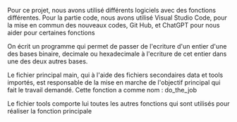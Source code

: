 Pour ce projet, nous avons utilisé différents logiciels avec des fonctions différentes. Pour la partie code, nous avons 
utilisé Visual Studio Code, pour la mise en commun des nouveaux codes, Git Hub, et ChatGPT pour nous aider pour certaines fonctions

On écrit un programme qui permet de passer de l'ecriture d'un entier d'une des bases binaire, decimale ou hexadecimale
à l'ecriture de cet entier dans une des deux autres bases.

Le fichier principal main, qui à l'aide des fichiers secondaires data et tools importés, 
est responsable de la mise en marche de l'objectif principal qui fait le travail demandé. Cette fonction a comme nom : do_the_job

Le fichier tools comporte lui toutes les autres fonctions qui sont utilisés pour réaliser la fonction principale